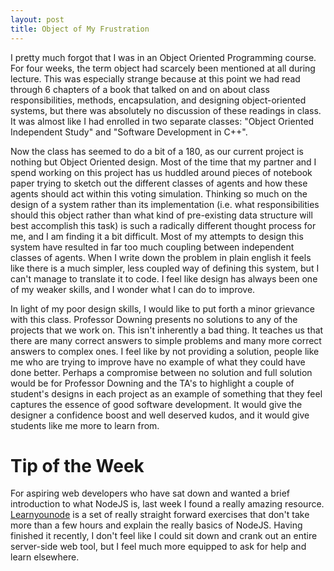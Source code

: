 ```yaml
---
layout: post
title: Object of My Frustration
---
```


I pretty much forgot that I was in an Object Oriented Programming
course. For four weeks, the term object had scarcely been mentioned at all during
lecture. This was especially strange because at this point we had read through
6 chapters of a book that talked on and on about class responsibilities, methods,
encapsulation, and designing object-oriented systems, but there was absolutely no
discussion of these readings in class. It was almost like I had enrolled in two
separate classes: "Object Oriented Independent Study" and "Software Development
in C++".

Now the class has seemed to do a bit of a 180, as our current project is nothing
but Object Oriented design. Most of the time that my partner and I spend working
on this project has us huddled around pieces of notebook paper trying to sketch
out the different classes of agents and how these agents should act within this
voting simulation. Thinking so much on the design of a system rather than its implementation (i.e. what
responsibilities should this object rather than what kind of pre-existing data
structure will best accomplish this task) is such a radically different thought process for me, and I am finding it a bit
difficult. Most of my attempts to design this system have resulted in far too much coupling between independent classes of
agents. When I write down the problem in plain english it feels like there
is a much simpler, less coupled way of defining this system, but I can't manage
to translate it to code. I feel like design has always been one of my weaker
skills, and I wonder what I can do to improve.

In light of my poor design skills, I would like to put forth a minor grievance
with this class. Professor Downing presents no solutions to any of the projects
that we work on. This isn't inherently a bad thing. It teaches us that there are
many correct answers to simple problems and many more correct answers to complex
ones. I feel like by not providing a solution, people like me who are trying
to improve have no example of what they could have done better. Perhaps a
compromise between no solution and full solution would be for Professor Downing
and the TA's to highlight a couple of student's designs in each project as an
example of something that they feel captures the essence of good software
development. It would give the designer a confidence boost and well deserved kudos,
and it would give students like me more to learn from. 

# Tip of the Week

For aspiring web developers who have sat down and wanted a brief introduction to
what NodeJS is, last week I found a really amazing resource. [Learnyounode](https://www.npmjs.com/package/learnyounode)
is a set of really straight forward exercises that don't take more than a few hours
and explain the really basics of NodeJS. Having finished it recently, I don't
feel like I could sit down and crank out an entire server-side web tool, but I
feel much more equipped to ask for help and learn elsewhere.